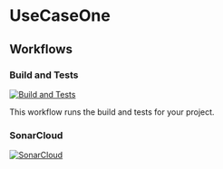 # UseCaseOne

## Workflows

### Build and Tests
[![Build and Tests](https://github.com/maksymyurchak/UseCaseOne/actions/workflows/build-and-tests.yml/badge.svg)](https://github.com/maksymyurchak/UseCaseOne/actions/workflows/build-and-tests.yml)

This workflow runs the build and tests for your project.

### SonarCloud
[![SonarCloud](https://github.com/maksymyurchak/UseCaseOne/actions/workflows/build-and-analyze.yml/badge.svg)](https://github.com/maksymyurchak/UseCaseOne/actions/workflows/build-and-analyze.yml)